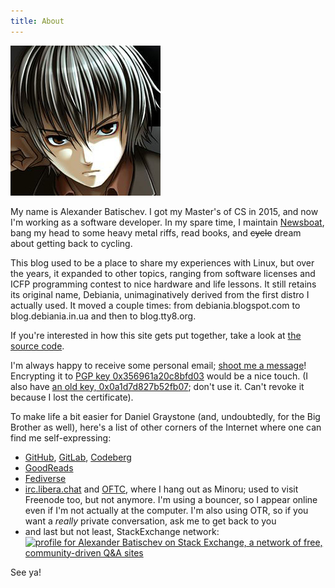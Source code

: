 ```yaml
---
title: About
---
```


<div class="center">
<img src="/images/avatar.jpg"
    width="240px" height="240px"
    alt="An anime-style portrait of a slightly frowning young man with dark hair and dark-brown eyes. His head is slanting to his right, resting on his fist. He’s wearing a brown shirt and what appears to be a jacket."
    />
</div>

My name is Alexander Batischev. I got my Master's of CS in 2015, and now I'm
working as a software developer. In my spare time, I maintain
[Newsboat][newsboat], bang my head to some heavy metal riffs, read books, and
<strike>cycle</strike> dream about getting back to cycling.

This blog used to be a place to share my experiences with Linux, but over the
years, it expanded to other topics, ranging from software licenses and ICFP
programming contest to nice hardware and life lessons. It still retains its
original name, Debiania, unimaginatively derived from the first distro
I actually used. It moved a couple times: from debiania.blogspot.com to
blog.debiania.in.ua and then to blog.tty8.org.

If you're interested in how this site gets put together, take a look at [the
source code][debiania-src].

I'm always happy to receive some personal email; [shoot me a message][email]!
Encrypting it to [PGP key 0x356961a20c8bfd03][pgp] would be a nice touch. (I
also have [an old key, 0x0a1d7d827b52fb07][pgp-old]; don't use it. Can't revoke
it because I lost the certificate).

To make life a bit easier for Daniel Graystone (and, undoubtedly, for the Big
Brother as well), here's a list of other corners of the Internet where one can
find me self-expressing:

* [GitHub][github], [GitLab][gitlab], [Codeberg][codeberg]
* [GoodReads][goodreads]
* <a rel="me" href="https://functional.cafe/@minoru">Fediverse</a>
* [irc.libera.chat][libera] and [OFTC][oftc], where I hang out as Minoru; used
  to visit Freenode too, but not anymore. I'm using a bouncer, so I appear
  online even if I'm not actually at the computer. I'm also using OTR, so if
  you want a *really* private conversation, ask me to get back to you
* and last but not least, StackExchange network:
    <br/>
    <a href="https://stackexchange.com/users/157366/alexander-batischev"><img src="/images/my-stackexchange-flair.png" width="208" height="58" loading="lazy" alt="profile for Alexander Batischev on Stack Exchange, a network of free, community-driven Q&amp;A sites" title="profile for Alexander Batischev on Stack Exchange, a network of free, community-driven Q&amp;A sites" /></a>
    <!-- That's right: the flair is mirrored to my site. There's no need for
    StackExchange to know that you're reading my blog.

    Also, this almost certainly speeds things up as your browser doesn't have
    to open another HTTPS connection. -->

See ya!

[pgp]: https://pgp.mit.edu/pks/lookup?op=vindex&search=0x356961A20C8BFD03 "PGP key 0x356961a20c8bfd03 at pgp.mit.edu"
[pgp-old]: https://pgp.mit.edu/pks/lookup?op=vindex&search=0x0A1D7D827B52FB07 "PGP key 0x0a1d7d827b52fb07 at pgp.mit.edu"
[debiania-src]: https://github.com/Minoru/blog.debiania.in.ua "Minoru/blog.debiania.in.ua — GitHub"
[email]: <mailto:eual.jp@gmail.com> "eual dot jp at google mail"
[newsboat]: https://newsboat.org "Newsboat, an RSS reader"
[github]: https://github.com/Minoru "Minoru — GitHub"
[gitlab]: https://gitlab.com/Minoru-kun "Minoru-kun — GitLab"
[codeberg]: https://codeberg.org/minoru "Minoru — Codeberg"
[goodreads]: https://www.goodreads.com/user/show/46952552-alexander "Alexander — GoodReads"
[libera]: https://libera.chat
[oftc]: https://oftc.net/
